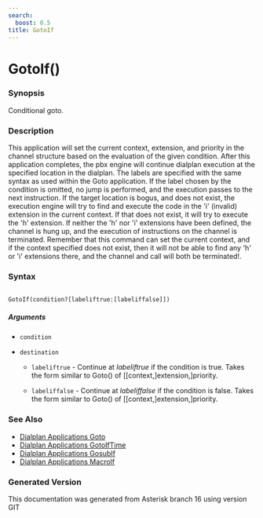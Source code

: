```yaml
---
search:
  boost: 0.5
title: GotoIf
---
```


# GotoIf()

### Synopsis

Conditional goto.

### Description

This application will set the current context, extension, and priority in the channel structure based on the evaluation of the given condition. After this application completes, the pbx engine will continue dialplan execution at the specified location in the dialplan. The labels are specified with the same syntax as used within the Goto application. If the label chosen by the condition is omitted, no jump is performed, and the execution passes to the next instruction. If the target location is bogus, and does not exist, the execution engine will try to find and execute the code in the 'i' (invalid) extension in the current context. If that does not exist, it will try to execute the 'h' extension. If neither the 'h' nor 'i' extensions have been defined, the channel is hung up, and the execution of instructions on the channel is terminated. Remember that this command can set the current context, and if the context specified does not exist, then it will not be able to find any 'h' or 'i' extensions there, and the channel and call will both be terminated!.<br>


### Syntax


```

GotoIf(condition?[labeliftrue:[labeliffalse]])
```
##### Arguments


* `condition`

* `destination`

    * `labeliftrue` - Continue at _labeliftrue_ if the condition is true. Takes the form similar to Goto() of \[\[context,\]extension,\]priority.<br>

    * `labeliffalse` - Continue at _labeliffalse_ if the condition is false. Takes the form similar to Goto() of \[\[context,\]extension,\]priority.<br>

### See Also

* [Dialplan Applications Goto](/Asterisk_16_Documentation/API_Documentation/Dialplan_Applications/Goto)
* [Dialplan Applications GotoIfTime](/Asterisk_16_Documentation/API_Documentation/Dialplan_Applications/GotoIfTime)
* [Dialplan Applications GosubIf](/Asterisk_16_Documentation/API_Documentation/Dialplan_Applications/GosubIf)
* [Dialplan Applications MacroIf](/Asterisk_16_Documentation/API_Documentation/Dialplan_Applications/MacroIf)


### Generated Version

This documentation was generated from Asterisk branch 16 using version GIT 